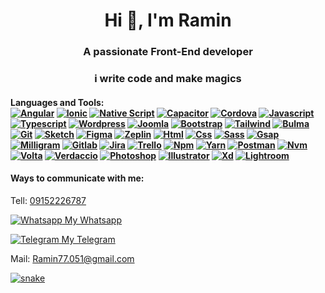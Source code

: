<center><h1><b>Hi 👋, I'm Ramin</b></h1></center>

<center>
<h3>A passionate Front-End developer</h3>
<h3>i write code and make magics</h3>
</center>

#### Languages and Tools: <br> [![Angular](https://github-production-user-asset-6210df.s3.amazonaws.com/47733873/239700224-bb61161d-b42a-4e12-9d25-3248a675a741.png)](https://angular.io "Angular") [![Ionic](https://github.com/Ramin-Mehrabanian/Ramin-Mehrabanian/assets/47733873/4e2c60bf-9ab2-4671-a32d-a4b631e300d8 "Ionic")](https://ionic.io "Ionic") [![Native Script](https://github.com/Ramin-Mehrabanian/Ramin-Mehrabanian/assets/47733873/38836226-9f81-403f-bca5-56f7cb90b6b4 "Native-Script")](https://nativescript.org "Native Script") [![Capacitor](https://github.com/Ramin-Mehrabanian/Ramin-Mehrabanian/assets/47733873/9612f722-566e-48e8-ad59-d7174864fa7b "Capacitor")](https://capacitorjs.com "Capacitor") [![Cordova](https://github.com/Ramin-Mehrabanian/Ramin-Mehrabanian/assets/47733873/9993eedc-09d5-4a62-abd6-80e1f3dc3c8f "Cordova")](https://cordova.apache.org "Cordova") [![Javascript](https://github.com/Ramin-Mehrabanian/Ramin-Mehrabanian/assets/47733873/aa720abf-92b7-45c8-aa52-d0b973b642e0 "Javascript")](https://www.javascript.com "Javascript") [![Typescript](https://github.com/Ramin-Mehrabanian/Ramin-Mehrabanian/assets/47733873/e981cf2e-b45e-4347-8e1c-ced1ee1b5134 "Typescript")](https://www.typescriptlang.org "Typescript") [![Wordpress](https://github.com/Ramin-Mehrabanian/Ramin-Mehrabanian/assets/47733873/ad88f67e-7791-4391-929b-e89ad1a21d3f "Wordpress")](https://wordpress.org "Wordpress") [![Joomla](https://github.com/Ramin-Mehrabanian/Ramin-Mehrabanian/assets/47733873/56cd68f2-0dd9-48b3-8f47-23e5aad047c5 "Joomla")](https://www.joomla.org "Joomla") [![Bootstrap](https://github.com/Ramin-Mehrabanian/Ramin-Mehrabanian/assets/47733873/16736f8c-0621-44a9-ab49-f2487113dcd8 "Bootstrap")](https://getbootstrap.com "Bootstrap") [![Tailwind](https://github.com/Ramin-Mehrabanian/Ramin-Mehrabanian/assets/47733873/fc757d9f-5409-4cf8-9e0e-21d8fbf8d3a8 "Tailwind")](https://tailwindcss.com "Tailwind") [![Bulma](https://github.com/Ramin-Mehrabanian/Ramin-Mehrabanian/assets/47733873/fad05325-e6bd-44c7-a78b-8b77a593cab6 "Bulma")](https://bulma.io "Bulma") [![Git](https://github.com/Ramin-Mehrabanian/Ramin-Mehrabanian/assets/47733873/cd1465db-c17e-48c8-b4cc-1088c91261ae "Git")](https://git-scm.com "Git") [![Sketch](https://github.com/Ramin-Mehrabanian/Ramin-Mehrabanian/assets/47733873/e8fabcfd-f1c7-4622-b825-90b7113935cb "Sketch")](https://www.sketch.com "Sketch") [![Figma](https://github.com/Ramin-Mehrabanian/Ramin-Mehrabanian/assets/47733873/1bfe1b43-4274-45d2-8680-0ba934b7c083 "Figma")](https://www.figma.com "Figma") [![Zeplin](https://github.com/Ramin-Mehrabanian/Ramin-Mehrabanian/assets/47733873/f289958c-61c9-403e-94d4-6d427919e072 "Zeplin")](https://zeplin.io "Zeplin") [![Html](https://github.com/Ramin-Mehrabanian/Ramin-Mehrabanian/assets/47733873/14db601b-bb7c-4fd8-ba2d-0954de8b1b4b "Html")](https://html.com "Html") [![Css](https://github.com/Ramin-Mehrabanian/Ramin-Mehrabanian/assets/47733873/52afd735-dba4-4b83-9bdd-c824e08826cc "Css")](https://developer.mozilla.org/docs/Web/CSS "Css") [![Sass](https://github.com/Ramin-Mehrabanian/Ramin-Mehrabanian/assets/47733873/5bd35a1b-63c8-4aee-a5fe-daca58813f83 "Sass")](https://sass-lang.com "Sass") [![Gsap](https://github.com/Ramin-Mehrabanian/Ramin-Mehrabanian/assets/47733873/94bc29c2-0f9f-4ad2-b865-a376cb8fe69c "Gsap")](https://greensock.com/gsap "Gsap") [![Milligram](https://github.com/Ramin-Mehrabanian/Ramin-Mehrabanian/assets/47733873/6f775ce9-ca40-4d50-a0ed-5a4a167849db "Milligram")](https://milligram.io "Milligram") [![Gitlab](https://github.com/Ramin-Mehrabanian/Ramin-Mehrabanian/assets/47733873/4c5828b3-2bcb-4f5c-8e21-87237545dc5c "Gitlab")](https://gitlab.com "Gitlab") [![Jira](https://github.com/Ramin-Mehrabanian/Ramin-Mehrabanian/assets/47733873/cd41dd06-dba5-40b9-9e8c-a747cf1d43cf "Jira")](https://jira.atlassian.com "Jira") [![Trello](https://github.com/Ramin-Mehrabanian/Ramin-Mehrabanian/assets/47733873/38d8c71c-722e-42c8-a994-4cfa3acb376d "Trello")](https://trello.com "Trello") [![Npm](https://github.com/Ramin-Mehrabanian/Ramin-Mehrabanian/assets/47733873/6e0c7d09-1323-4d91-a985-04168eebfd7c "Npm")](https://www.npmjs.com "Npm") [![Yarn](https://github.com/Ramin-Mehrabanian/Ramin-Mehrabanian/assets/47733873/3da84989-0c23-47e6-bdd8-00f497644b48 "Yarn")](https://yarnpkg.com "Yarn") [![Postman](https://github.com/Ramin-Mehrabanian/Ramin-Mehrabanian/assets/47733873/ef02abf4-77bb-45d6-b7c6-b8f9d4fe2253 "Postman")](https://www.postman.com "Postman") [![Nvm](https://github.com/Ramin-Mehrabanian/Ramin-Mehrabanian/assets/47733873/de817c2a-c8c1-4e2a-bec7-a4d03e7f831c "Nvm")](https://github.com/nvm-sh/nvm "Nvm") [![Volta](https://github.com/Ramin-Mehrabanian/Ramin-Mehrabanian/assets/47733873/8c2e7e59-c219-4b06-b220-cf04ab8592a7 "Volta")](https://volta.sh "Volta") [![Verdaccio](https://github.com/Ramin-Mehrabanian/Ramin-Mehrabanian/assets/47733873/6e07c084-39ad-4814-a461-887cb4b5a886 "Verdaccio")](https://verdaccio.org "Verdaccio") [![Photoshop](https://github.com/Ramin-Mehrabanian/Ramin-Mehrabanian/assets/47733873/444cdf1c-69ee-4c4f-b771-4d2ffd78b3a2 "Photoshop")](https://www.adobe.com/products/photoshop.html "Photoshop") [![Illustrator](https://github.com/Ramin-Mehrabanian/Ramin-Mehrabanian/assets/47733873/735043fa-d8a2-4b5c-a93d-016d840ea5e3 "Illustrator")](https://www.adobe.com/products/illustrator.html "Illustrator") [![Xd](https://github.com/Ramin-Mehrabanian/Ramin-Mehrabanian/assets/47733873/8806eed0-11eb-475f-82bb-1b5360fec0fb "Xd")](https://helpx.adobe.com/support/xd.html "Xd") [![Lightroom](https://github.com/Ramin-Mehrabanian/Ramin-Mehrabanian/assets/47733873/ee3fb69f-13aa-47e3-b880-9a7be9ea5906 "Lightroom")](https://www.adobe.com/products/photoshop-lightroom.html "Lightroom")

#### Ways to communicate with me:

Tell: [09152226787](tel:09152226787)

[![Whatsapp](https://user-images.githubusercontent.com/47733873/239743750-1ac3eae1-0fec-4492-9aed-d8e1f74413ab.png "Whatsapp") My Whatsapp](https://wa.me/09152226787 "Whatsapp")

[![Telegram](https://github-production-user-asset-6210df.s3.amazonaws.com/47733873/239743489-8d276e17-d030-4615-b5b3-14c98060ecb1.png "Telegram") My Telegram](https://t.me/ram77 "Telegram")

Mail: Ramin77.051@gmail.com

[![snake](https://github-production-user-asset-6210df.s3.amazonaws.com/47733873/239704540-50c36f4a-6024-4bca-97f3-cd9f5db5543e.svg)](https://github.com/Ramin-Mehrabanian "snake")


